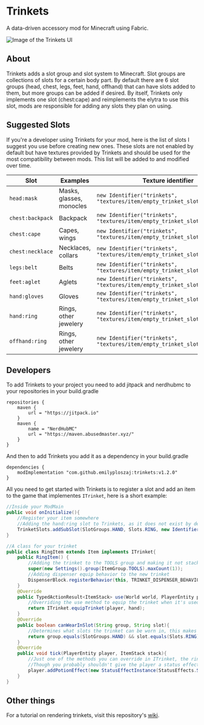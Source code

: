 # Trinkets
A data-driven accessory mod for Minecraft using Fabric.

![Image of the Trinkets UI](https://i.imgur.com/CgWhc5a.png)

## About
Trinkets adds a slot group and slot system to Minecraft. Slot groups are collections of slots for a certain body part. By default there are 6 slot groups (head, chest, legs, feet, hand, offhand) that can have slots added to them, but more groups can be added if desired. By itself, Trinkets only implements one slot (chest:cape) and reimplements the elytra to use this slot, mods are responsible for adding any slots they plan on using.

## Suggested Slots
If you're a developer using Trinkets for your mod, here is the list of slots I suggest you use before creating new ones. These slots are not enabled by default but have textures provided by Trinkets and should be used for the most compatibility between mods. This list will be added to and modified over time.

| Slot | Examples | Texture identifier
| --- | --- | --- |
| `head:mask` | Masks, glasses, monocles | `new Identifier("trinkets", "textures/item/empty_trinket_slot_mask.png`
| `chest:backpack` | Backpack | `new Identifier("trinkets", "textures/item/empty_trinket_slot_backpack.png`
| `chest:cape` | Capes, wings | `new Identifier("trinkets", "textures/item/empty_trinket_slot_cape.png`
| `chest:necklace` | Necklaces, collars | `new Identifier("trinkets", "textures/item/empty_trinket_slot_necklace.png`
| `legs:belt` | Belts | `new Identifier("trinkets", "textures/item/empty_trinket_slot_belt.png`
| `feet:aglet` | Aglets | `new Identifier("trinkets", "textures/item/empty_trinket_slot_aglet.png`
| `hand:gloves` | Gloves | `new Identifier("trinkets", "textures/item/empty_trinket_slot_gloves.png`
| `hand:ring` | Rings, other jewelery | `new Identifier("trinkets", "textures/item/empty_trinket_slot_ring.png)`
| `offhand:ring` | Rings, other jewelery | `new Identifier("trinkets", "textures/item/empty_trinket_slot_ring.png)`

## Developers
To add Trinkets to your project you need to add jitpack and nerdhubmc to your repositories in your build.gradle
```
repositories {
	maven {
		url = "https://jitpack.io"
	}
	maven {
		name = "NerdHubMC"
		url = "https://maven.abusedmaster.xyz/"
	}
}
```
And then to add Trinkets you add it as a dependency in your build.gradle
```
dependencies {
	modImplementation "com.github.emilyploszaj:trinkets:v1.2.0"
}
```
All you need to get started with Trinkets is to register a slot and add an item to the game that implementes `ITrinket`, here is a short example:
```java
//Inside your ModMain
public void onInitialize(){
	//Register your item somewhere
	//Adding the hand:ring slot to Trinkets, as it does not exist by default, note that this uses the provided Trinkets texture
	TrinketSlots.addSubSlot(SlotGroups.HAND, Slots.RING, new Identifier("trinkets", "textures/item/empty_trinket_slot_ring.png"));
}
```
```java
//A class for your trinket
public class RingItem extends Item implements ITrinket{
	public RingItem() {
		//Adding the trinket to the TOOLS group and making it not stack
		super(new Settings().group(ItemGroup.TOOLS).maxCount(1));
		//Adding dispenser equip behavior to the new trinket
		DispenserBlock.registerBehavior(this, TRINKET_DISPENSER_BEHAVIOR);
	}
 	@Override
	public TypedActionResult<ItemStack> use(World world, PlayerEntity player, Hand hand){
		//Overriding the use method to equip the trinket when it's used
		return ITrinket.equipTrinket(player, hand);
	}
	@Override
	public boolean canWearInSlot(String group, String slot){
		//Determines what slots the trinket can be worn in, this makes it usable in the hand:ring slot
		return group.equals(SlotGroups.HAND) && slot.equals(Slots.RING);
	}
	@Override
	public void tick(PlayerEntity player, ItemStack stack){
		//Just one of the methods you can override in ITrinket, the ring gives you the speed effect while wearing it
		//Though you probably shouldn't give the player a status effect every tick
		player.addPotionEffect(new StatusEffectInstance(StatusEffects.SPEED, 19, 0));
	}
}
```

## Other things
For a tutorial on rendering trinkets, visit this repository's [wiki](https://github.com/emilyploszaj/trinkets/wiki/Rendering-Trinkets).